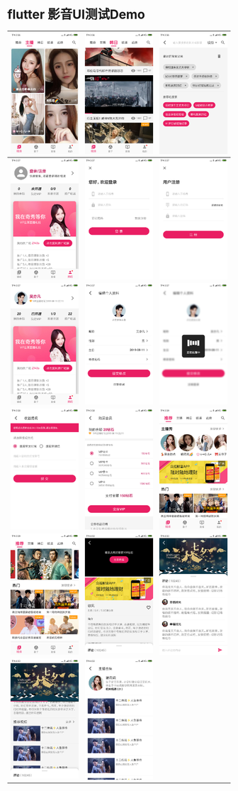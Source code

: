 # flutter 影音UI测试Demo


|![](https://github.com/sosopop/cicitv/blob/master/web/%20(1).png)|![](https://github.com/sosopop/cicitv/blob/master/web/%20(2).png)|![](https://github.com/sosopop/cicitv/blob/master/web/%20(3).png)|
| ---- | ---- | ---- |
|![](https://github.com/sosopop/cicitv/blob/master/web/%20(4).png)|![](https://github.com/sosopop/cicitv/blob/master/web/%20(5).png)|![](https://github.com/sosopop/cicitv/blob/master/web/%20(6).png)|
|![](https://github.com/sosopop/cicitv/blob/master/web/%20(7).png)|![](https://github.com/sosopop/cicitv/blob/master/web/%20(8).png)|![](https://github.com/sosopop/cicitv/blob/master/web/%20(9).png)|
|![](https://github.com/sosopop/cicitv/blob/master/web/%20(10).png)|![](https://github.com/sosopop/cicitv/blob/master/web/%20(11).png)|![](https://github.com/sosopop/cicitv/blob/master/web/%20(12).png)|
|![](https://github.com/sosopop/cicitv/blob/master/web/%20(13).png)|![](https://github.com/sosopop/cicitv/blob/master/web/%20(14).png)|![](https://github.com/sosopop/cicitv/blob/master/web/%20(15).png)|
|![](https://github.com/sosopop/cicitv/blob/master/web/%20(16).png)|![](https://github.com/sosopop/cicitv/blob/master/web/%20(17).png)||
